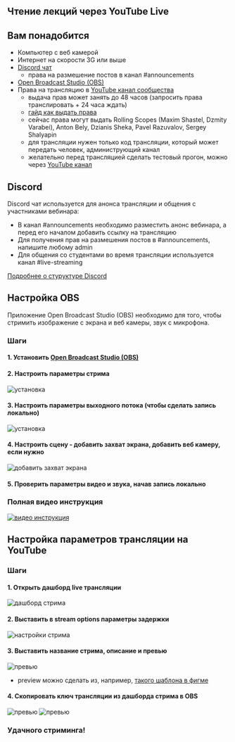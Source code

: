 ## Чтение лекций через YouTube Live 

## Вам понадобится
- Компьютер с веб камерой
- Интернет на скорости 3G или выше
- [Discord чат](https://discordapp.com/)
  * права на размешение постов в канал #announcements
- [Open Broadcast Studio (OBS)](https://obsproject.com/)
- Права на трансляцию в [YouTube канал сообщества](https://www.youtube.com/channel/UC578nebW2Mn-mNgjEArGZug)
  * выдача прав может занять до 48 часов (запросить права транслировать + 24 часа ждать)
  * [гайд как выдать права](https://support.google.com/youtube/answer/4628007?hl=en)
  * сейчас права могут выдать Rolling Scopes (Maxim Shastel, Dzmity Varabei), Anton Bely, Dzianis Sheka, Pavel Razuvalov, Sergey Shalyapin
  * для трансляции нужен только код трансляции, который может передать человек, администрующий канал
  * желательно перед трансляцией сделать тестовый прогон, можно через [YouTube канал](https://www.youtube.com/channel/UC96625SDIZVxP-MRid1w8sQ)

## Discord
Discord чат используется для анонса трансляции и общения с участниками вебинара:
- В канал #announcements необходимо разместить анонс вебинара, а перед его началом добавить ссылку на трансляцию
- Для получения прав на размешения постов в #announcements, напишите любому admin
- Для общения со студентами во время трансляции используется канал #live-streaming

[Подробнее о стуруктуре Discord](rs-school-chats.md)

## Настройка OBS
Приложение Open Broadcast Studio (OBS) необходимо для того, чтобы стримить изображение с экрана и веб камеры, звук с микрофона.

### Шаги
#### 1. Установить [Open Broadcast Studio (OBS)](https://obsproject.com/)
#### 2. Настроить параметры стрима
![установка](../images/obs_init.png)
#### 3. Настроить параметры выходного потока (чтобы сделать запись локально)
![установка](../images/obs_settings_video.png)
#### 4. Настроить сцену - добавить захват экрана, добавить веб камеру, если нужно
![добавить захват экрана](../images/obs_scene_add_display_capture.png)
#### 5. Проверить параметры видео и звука, начав запись локально

### Полная видео инструкция
[![видео инструкция](https://img.youtube.com/vi/tys-IYIcYu8/0.jpg)](https://www.youtube.com/watch?v=tys-IYIcYu8)

## Настройка параметров трансляции на YouTube
### Шаги
#### 1. Открыть дашборд live трансляции
![дашборд стрима](../images/live_dashboard.png)
#### 2. Выставить в stream options параметры задержки
![настройки стрима](../images/stream_settings.png)
#### 3. Выставить название стрима, описание и превью
![превью](../images/add_thumbnail.png)

* preview можно сделать из, например, [такого шаблона в фигме](https://www.figma.com/file/40sDhGHQgU0DmBLuu0Qim8/youtube_thumbnails?node-id=0%3A6)

#### 4. Скопировать ключ трансляции из дашборда стрима в OBS
![превью](../images/stream_key.png)
![превью](../images/obs_stream_settings.png)

### Удачного стриминга!
